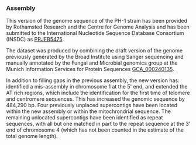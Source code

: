 ### Assembly

This version of the genome sequence of the PH-1 strain has been provided
by Rothamsted Research and the Centre for Genome Analysis and has been
submitted to the International Nucleotide Sequence Database Consortium
(INSDC) as [PRJEB5475](http://www.ebi.ac.uk/ena/data/view/PRJEB5475).

The dataset was produced by combining the draft version of the genome
previously generated by the Broad Institute using Sanger sequencing and
manually annotated by the Fungal and Microbial genomics group at the
Munich Information Services for Protein Sequences [GCA_000240135](http://www.ebi.ac.uk/ena/data/view/GCA_000240135).

In addition to filling gaps in the
previous assembly, the new version has: identified a mis-assembly in
chromosome 1 at the 5' end, and extended the AT rich regions, which
include the identification for the first time of telomere and centromere
sequences. This has increased the genomic sequence by 484,290 bp. Four
previously unplaced supercontigs have been located within the new
assembly or within the mitochrondrial sequence. The remaining unlocated
supercontigs have been identified as repeat sequences, with all but one
matched in part to the repeat sequence at the 3' end of chromosome 4
(which has not been counted in the estimate of the total genome length).


